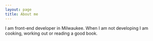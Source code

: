 ```yaml
---
layout: page
title: About me
---
```


I am front-end developer in Milwaukee. When I am not developing I am cooking, working out or reading a good book. 